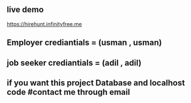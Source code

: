## live demo 
https://hirehunt.infinityfree.me

## Employer crediantials = (usman , usman)
## job seeker crediantials = (adil , adil)

## if you want this project Database and localhost code #contact me through email 
